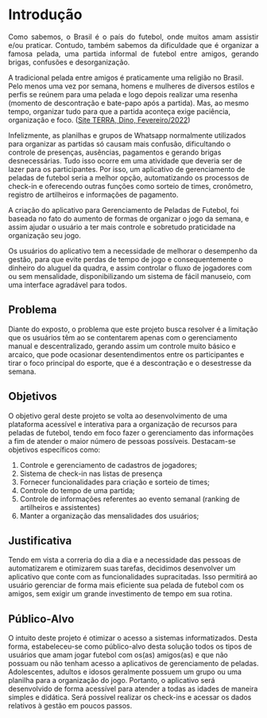 # Introdução

<p align="justify">
Como sabemos, o Brasil é o país do futebol, onde muitos amam assistir e/ou praticar. Contudo, também sabemos da dificuldade que é organizar a famosa pelada, uma partida informal de futebol entre amigos, gerando brigas, confusões e desorganização.

A tradicional pelada entre amigos é praticamente uma religião no Brasil. Pelo menos uma vez por semana, homens e mulheres de diversos estilos e perfis se reúnem para uma pelada e logo depois realizar uma resenha (momento de descontração e bate-papo após a partida). Mas, ao mesmo tempo, organizar tudo para que a partida aconteça exige paciência, organização e foco. ([Site TERRA, Dino, Fevereiro/2022](https://www.terra.com.br/noticias/dino/aplicativo-de-pelada-organiza-jogos-de-futebol-entre-amigos-trazendo-solucoes-praticas-e-divertidas-para-os-amantes-do-esporte,89d66399d1ed53e02a8e0dabb2280b7c9l9nx2p4.html?utm_source=clipboard))

Infelizmente, as planilhas e grupos de Whatsapp normalmente utilizados para organizar as partidas só causam mais confusão, dificultando o controle de presenças, ausências, pagamentos e gerando brigas desnecessárias. Tudo isso ocorre em uma atividade que deveria ser de lazer para os participantes. Por isso, um aplicativo de gerenciamento de peladas de futebol seria a melhor opção, automatizando os processos de check-in e oferecendo outras funções como sorteio de times, cronômetro, registro de artilheiros e informações de pagamento.

A criação do aplicativo para Gerenciamento de Peladas de Futebol, foi baseada no fato do aumento de formas de organizar o jogo da semana, e assim ajudar o usuário a ter mais controle e sobretudo praticidade na organização seu jogo.

Os usuários do aplicativo tem a necessidade de melhorar o desempenho da gestão, para que evite perdas de tempo de jogo e consequentemente o dinheiro do aluguel da quadra, e assim controlar o fluxo de jogadores com ou sem mensalidade, disponibilizando um sistema de fácil manuseio, com uma interface agradável para todos.

## Problema

Diante do exposto, o problema que este projeto busca resolver é a limitação que os usuários têm ao se contentarem apenas com o gerenciamento manual e descentralizado, gerando assim um controle muito básico e arcaico, que pode ocasionar desentendimentos entre os participantes e tirar o foco principal do esporte, que é a descontração e o desestresse da semana.

## Objetivos

O objetivo geral deste projeto se volta ao desenvolvimento de uma plataforma acessível e interativa para a organização de recursos para peladas de futebol, tendo em foco fazer o gerenciamento das informações a fim de atender o maior número de pessoas possíveis. Destacam-se objetivos específicos como:

1. Controle e gerenciamento de cadastros de jogadores;
1. Sistema de check-in nas listas de presença
1. Fornecer funcionalidades para criação e sorteio de times;
1. Controle do tempo de uma partida;
1. Controle de informações referentes ao evento semanal (ranking de artilheiros e assistentes)
1. Manter a organização das mensalidades dos usuários;

## Justificativa

Tendo em vista a correria do dia a dia e a necessidade das pessoas de automatizarem e otimizarem suas tarefas, decidimos desenvolver um aplicativo que conte com as funcionalidades supracitadas. Isso permitirá ao usuário gerenciar de forma mais eficiente sua pelada de futebol com os amigos, sem exigir um grande investimento de tempo em sua rotina.

## Público-Alvo

O intuito deste projeto é otimizar o acesso a sistemas informatizados. Desta forma, estabeleceu-se como público-alvo desta solução todos os tipos de usuários que amam jogar futebol com os(as) amigos(as) e que não possuam ou não tenham acesso a aplicativos de gerenciamento de peladas. Adolescentes, adultos e idosos geralmente possuem um grupo ou uma planilha para a organização do jogo. Portanto, o aplicativo será desenvolvido de forma acessível para atender a todas as idades de maneira simples e didática. Será possível realizar os check-ins e acessar os dados relativos à gestão em poucos passos.

</p>
